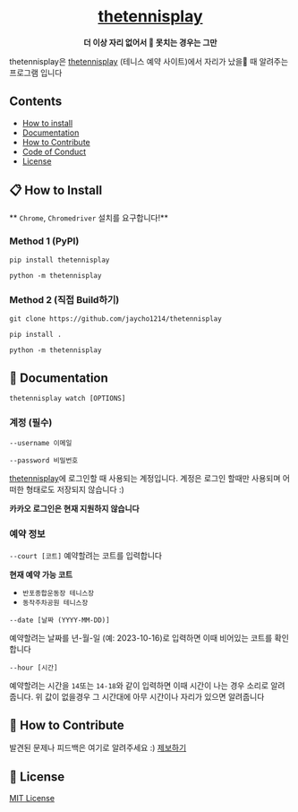 
<h1 align="center">
  <a href="https://reactnative.dev/">
	  thetennisplay
  </a>
</h1>

<p align="center">
  <strong>더 이상 자리 없어서 🎾 못치는 경우는 그만</strong><br>
</p>

thetennisplay은 [thetennisplay](https://www.thetennisplay.com) (테니스 예약 사이트)에서 자리가 났을 때 알려주는 프로그램 입니다

## Contents

- [How to install](#-how-to-install)
- [Documentation](#-documentation)
- [How to Contribute](#-how-to-contribute)
- [Code of Conduct](#code-of-conduct)
- [License](#-license)


## 📋 How to Install

** `Chrome`, `Chromedriver` 설치를 요구합니다!**

### Method 1 (PyPI)
`pip install thetennisplay`

`python -m thetennisplay`

### Method 2 (직접 Build하기)
`git clone https://github.com/jaycho1214/thetennisplay`

`pip install .`

`python -m thetennisplay`


## 📖 Documentation

`thetennisplay watch [OPTIONS]`

### 계정 (필수)
`--username 이메일`

`--password 비밀번호`

[thetennisplay](https://www.thetennisplay.com)에 로그인할 때 사용되는 계정입니다. 계정은 로그인 할때만 사용되며 어떠한 형태로도 저장되지 않습니다 :)

**카카오 로그인은 현재 지원하지 않습니다**


### 예약 정보
`--court [코트]`
예약할려는 코트를 입력합니다

**현재 예약 가능 코트**
* `반포종합운동장 테니스장`
* `동작주차공원 테니스장`

`--date [날짜 (YYYY-MM-DD)]`

예약할려는 날짜를 년-월-일 (예: 2023-10-16)로 입력하면 이때 비어있는 코트를 확인합니다

`--hour [시간]`

예약할려는 시간을 `14`또는 `14-18`와 같이 입력하면 이때 시간이 나는 경우 소리로 알려줍니다. 위 값이 없을경우 그 시간대에 아무 시간이나 자리가 있으면 알려줍니다

## 👏 How to Contribute

발견된 문제나 피드백은 여기로 알려주세요 :)
[제보하기](https://github.com/jaycho1214/thetennisplay/issues)

## 📄 License

[MIT License](https://github.com/jaycho1214/thetennisplay/blob/main/LICENSE)